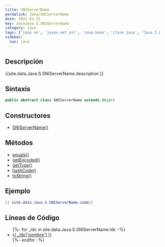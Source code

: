 ```yaml
---
title: SNIServerName
permalink: Java/SNIServerName
date: 2021-01-11
key: JavaJava.S.SNIServerName
category: java
tags: ['java se', 'javax.net.ssl', 'java.base', 'clase java', 'Java 1.8']
sidebar: 
  nav: java
---
```


## Descripción
{{site.data.Java.S.SNIServerName.description }}

## Sintaxis
~~~java
public abstract class SNIServerName extends Object
~~~

## Constructores
* [SNIServerName()](/Java/SNIServerName/SNIServerName/)

## Métodos
* [equals()](/Java/SNIServerName/equals)
* [getEncoded()](/Java/SNIServerName/getEncoded)
* [getType()](/Java/SNIServerName/getType)
* [hashCode()](/Java/SNIServerName/hashCode)
* [toString()](/Java/SNIServerName/toString)

## Ejemplo
~~~java
{{ site.data.Java.S.SNIServerName.code}}
~~~

## Líneas de Código
<ul>
{%- for _ldc in site.data.Java.S.SNIServerName.ldc -%}
   <li>
       <a href="{{_ldc['url'] }}">{{ _ldc['nombre'] }}</a>
   </li>
{%- endfor -%}
</ul>
